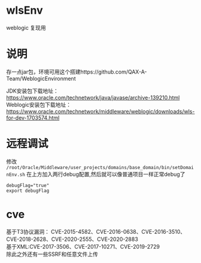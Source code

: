 # wlsEnv
weblogic 复现用

# 说明
存一点jar包，环境可用这个搭建https://github.com/QAX-A-Team/WeblogicEnvironment

JDK安装包下载地址：https://www.oracle.com/technetwork/java/javase/archive-139210.html    
Weblogic安装包下载地址：https://www.oracle.com/technetwork/middleware/weblogic/downloads/wls-for-dev-1703574.html



# 远程调试

修改 `/root/Oracle/Middleware/user_projects/domains/base_domain/bin/setDomainEnv.sh` 在上方加入两行debug配置,然后就可以像普通项目一样正常debug了

```
debugFlag="true"
export debugFlag
```

# cve

基于T3协议漏洞： CVE-2015-4582、CVE-2016-0638、CVE-2016-3510、CVE-2018-2628、CVE-2020-2555、CVE-2020-2883    
基于XML:CVE-2017-3506、CVE-2017-10271、CVE-2019-2729    
除此之外还有一些SSRF和任意文件上传
